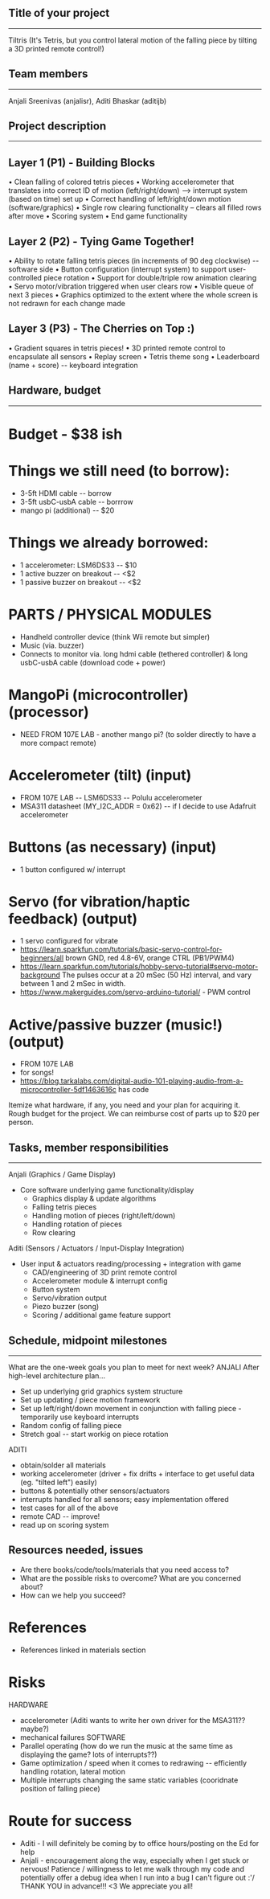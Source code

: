 ## Title of your project
--------------------------
Tiltris 
(It's Tetris, but you control lateral motion of the falling piece by tilting a 3D printed remote control!)

## Team members
--------------------------
Anjali Sreenivas (anjalisr), Aditi Bhaskar (aditijb)

## Project description
--------------------------

Layer 1 (P1) - Building Blocks
---------------------
•   Clean falling of colored tetris pieces 
•   Working accelerometer that translates into correct ID of motion (left/right/down) --> interrupt system (based on time) set up
•   Correct handling of left/right/down motion (software/graphics)
•   Single row clearing functionality – clears all filled rows after move
•   Scoring system
•   End game functionality

Layer 2 (P2) - Tying Game Together!
---------------------
•   Ability to rotate falling tetris pieces (in increments of 90 deg clockwise) -- software side
•   Button configuration (interrupt system) to support user-controlled piece rotation
•   Support for double/triple row animation clearing
•   Servo motor/vibration triggered when user clears row
•   Visible queue of next 3 pieces 
•   Graphics optimized to the extent where the whole screen is not redrawn for each change made

Layer 3 (P3) - The Cherries on Top :)
---------------------
•   Gradient squares in tetris pieces!
•   3D printed remote control to encapsulate all sensors
•   Replay screen
•   Tetris theme song
•   Leaderboard (name + score) -- keyboard integration


## Hardware, budget
--------------------------

# Budget - $38 ish

# Things we still need (to borrow):
 * 3-5ft HDMI cable -- borrow
 * 3-5ft usbC-usbA cable -- borrrow
 * mango pi (additional) -- $20

# Things we already borrowed:
 * 1 accelerometer: LSM6DS33 -- $10
 * 1 active buzzer on breakout -- <$2
 * 1 passive buzzer on breakout -- <$2

# PARTS / PHYSICAL MODULES
 * Handheld controller device (think Wii remote but simpler)
 * Music (via. buzzer)
 * Connects to monitor via. long hdmi cable (tethered controller) & long usbC-usbA cable (download code + power)

# MangoPi (microcontroller) (processor)
 * NEED FROM 107E LAB - another mango pi? (to solder directly to have a more compact remote)

# Accelerometer (tilt) (input)
 * FROM 107E LAB -- LSM6DS33 -- Polulu accelerometer
 * MSA311 datasheet (MY_I2C_ADDR = 0x62) -- if I decide to use Adafruit accelerometer

# Buttons (as necessary) (input)
 * 1 button configured w/ interrupt

# Servo (for vibration/haptic feedback) (output)
 * 1 servo configured for vibrate
 * https://learn.sparkfun.com/tutorials/basic-servo-control-for-beginners/all 
brown GND, red 4.8-6V, orange CTRL (PB1/PWM4)
 * https://learn.sparkfun.com/tutorials/hobby-servo-tutorial#servo-motor-background 
The pulses occur at a 20 mSec (50 Hz) interval, and vary between 1 and 2 mSec in width.
 * https://www.makerguides.com/servo-arduino-tutorial/ - PWM control

# Active/passive buzzer (music!) (output)
 * FROM 107E LAB
 * for songs!
 * https://blog.tarkalabs.com/digital-audio-101-playing-audio-from-a-microcontroller-5df1463616c 
has code

Itemize what hardware, if any, you need and your plan for acquiring it.
Rough budget for the project. We can reimburse cost of parts up to $20 per person.

## Tasks, member responsibilities
--------------------------
Anjali (Graphics / Game Display) 
- Core software underlying game functionality/display
    - Graphics display & update algorithms 
    - Falling tetris pieces
    - Handling motion of pieces (right/left/down)
    - Handling rotation of pieces
    - Row clearing

Aditi (Sensors / Actuators / Input-Display Integration)
- User input & actuators reading/processing + integration with game
    - CAD/engineering of 3D print remote control
    - Accelerometer module & interrupt config
    - Button system
    - Servo/vibration output
    - Piezo buzzer (song)
    - Scoring / additional game feature support

## Schedule, midpoint milestones
--------------------------
What are the one-week goals you plan to meet for next week?
ANJALI
After high-level architecture plan...
- Set up underlying grid graphics system structure
- Set up updating / piece motion framework
- Set up left/right/down movement in conjunction with falling piece - temporarily use keyboard interrupts
- Random config of falling piece
- Stretch goal -- start workig on piece rotation  

ADITI
- obtain/solder all materials
- working accelerometer (driver + fix drifts + interface to get useful data (eg. "tilted left") easily)
- buttons & potentially other sensors/actuators
- interrupts handled for all sensors; easy implementation offered
- test cases for all of the above
- remote CAD -- improve!
- read up on scoring system

## Resources needed, issues
 * Are there books/code/tools/materials that you need access to? 
 * What are the possible risks to overcome? What are you concerned about? 
 * How can we help you succeed?

# References
 * References linked in materials section

# Risks
HARDWARE
 * accelerometer (Aditi wants to write her own driver for the MSA311?? maybe?) 
 * mechanical failures
 SOFTWARE
 * Parallel operating (how do we run the music at the same time as displaying the game? lots of interrupts??)
 * Game optimization / speed when it comes to redrawing -- efficiently handling rotation, lateral motion
 * Multiple interrupts changing the same static variables (cooridnate position of falling piece)

# Route for success
 * Aditi - I will definitely be coming by to office hours/posting on the Ed for help
 * Anjali - encouragement along the way, especially when I get stuck or nervous! Patience / willingness to let me walk through my code and potentially offer a debug idea when I run into a bug I can't figure out :'/ 
 THANK YOU in advance!!! <3 We appreciate you all!
